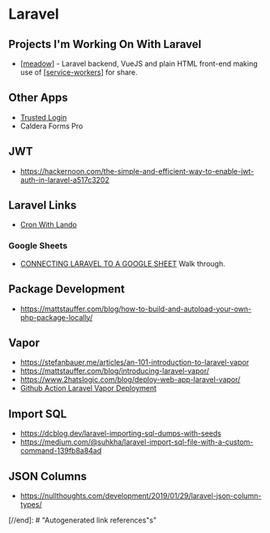# Laravel

## Projects I'm Working On With Laravel

- [[meadow]] - Laravel backend, VueJS and plain HTML front-end making use of [[service-workers]] for share.

## Other Apps

- [Trusted Login](https://trustedlogin.com)
- Caldera Forms Pro

## JWT

- https://hackernoon.com/the-simple-and-efficient-way-to-enable-jwt-auth-in-laravel-a517c3202

## Laravel Links

- [Cron With Lando](https://dev.to/jcandan/cron-with-lando-4lnh)

### Google Sheets

- [CONNECTING LARAVEL TO A GOOGLE SHEET](https://drivemarketing.ca/en/blog/connecting-laravel-to-a-google-sheet/) Walk through.

## Package Development

- https://mattstauffer.com/blog/how-to-build-and-autoload-your-own-php-package-locally/

## Vapor

- https://stefanbauer.me/articles/an-101-introduction-to-laravel-vapor
- https://mattstauffer.com/blog/introducing-laravel-vapor/
- https://www.2hatslogic.com/blog/deploy-web-app-laravel-vapor/
- [Github Action Laravel Vapor Deployment](https://github.com/marketplace/actions/laravel-vapor)

## Import SQL

- https://dcblog.dev/laravel-importing-sql-dumps-with-seeds
- https://medium.com/@suhkha/laravel-import-sql-file-with-a-custom-command-139fb8a84ad

## JSON Columns

- https://nullthoughts.com/development/2019/01/29/laravel-json-column-types/

[//begin]: # "Autogenerated link references for markdown compatibility"
[meadow]: meadow "Meadow"
[service-workers]: service-workers "Service Workers"
[//end]: # "Autogenerated link references"s"

